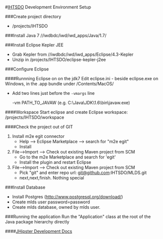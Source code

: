
#[IHTSDO](http://www.ihtsdo.org "IHTSDO") Development Environment Setup

###Create project directory
- /projects/IHTSDO

###Install Java 7
//iwdbdc/iwd/iwd_apps/Java/1.7/


###Install Eclipse Kepler JEE
- Grab Kepler from //iwdbdc/iwd/iwd_apps/Eclipse/4.3-Kepler
- Unzip in /projects/IHTSDO/eclipse-kepler-j2ee


###Configure Eclipse

####Runnning Eclipse on on the jdk7
Edit eclipse.ini - beside eclipse.exe on Windows, in the .app bundle under /Contents/MacOS/
- Add two lines just before the `-vmargs` line

	-vm
	PATH_TO_JAVAW (e.g. C:\Java\JDK\1.6\bin\javaw.exe)
	
####Workspace
Start eclipse and create Eclipse workspace: /projects/IHTSDO/workspace

####Check the project out of GIT
1. Install m2e egit connector 
	- Help --> Eclipse Marketplace --> search for "m2e egit"
	- Install
2. File-->Import --> Check out existing Maven project from SCM
	- Go to the m2e Marketplace and search for 'egit'
	- Install the plugin and restart Eclipse
3. File-->Import --> Check out existing Maven project from SCM
	- Pick "git" and enter repo url: git@github.com:IHTSDO/MLDS.git
	- next,next,finish.  Nothing special


###Install Database
- Install Postgres (http://www.postgresql.org/download/)
- Create mlds user password=password
- Create mlds database, owned by mlds user.

###Running the application
Run the "Application" class at the root of the Java package hierarchy directly

####[JHipster Development Docs](http://jhipster.github.io/development.html "JHipster Development Docs")


